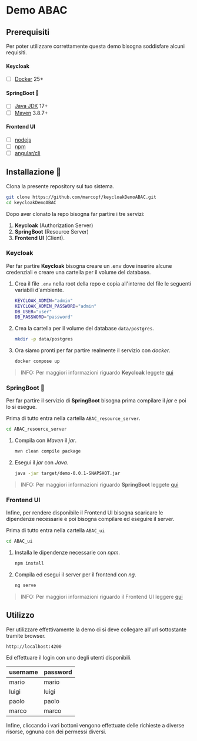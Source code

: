 
# Demo ABAC

## Prerequisiti

Per poter utilizzare correttamente questa demo bisogna soddisfare alcuni requisiti.

#### Keycloak

- [ ] [Docker](https://docs.docker.com/get-docker/) 25+

#### SpringBoot :leaves:

- [ ] [Java JDK](https://www.oracle.com/java/technologies/downloads/) 17+
- [ ] [Maven](https://maven.apache.org/download.cgi) 3.8.7+

#### Frontend UI

- [ ] [nodejs](https://nodejs.org/en/download)
- [ ] [npm](https://docs.npmjs.com/downloading-and-installing-node-js-and-npm)
- [ ] [angular/cli](https://angular.io/cli#installing-angular-cli)

## Installazione :construction:

Clona la presente repository sul tuo sistema.

```bash
git clone https://github.com/marcopf/keycloakDemoABAC.git
cd keycloakDemoABAC
```

Dopo aver clonato la repo bisogna far partire i tre servizi:
1. **Keycloak** (Authorization Server)
1. **SpringBoot** (Resource Server)
1. **Frontend UI** (Client).

### Keycloak

Per far partire **Keycloak** bisogna creare un .env dove inserire alcune credenziali e creare una cartella per il volume del database.

1. Crea il file `.env` nella root della repo e copia all'interno del file le seguenti variabili d'ambiente.

    ```bash
    KEYCLOAK_ADMIN="admin"
    KEYCLOAK_ADMIN_PASSWORD="admin"
    DB_USER="user"
    DB_PASSWORD="password"
    ```

1. Crea la cartella per il volume del database `data/postgres`.

    ```bash
    mkdir -p data/postgres
    ```

1. Ora siamo pronti per far partire realmente il servizio con _docker_.

    ```bash
    docker compose up
    ```

> INFO: Per maggiori informazioni riguardo **Keycloak** leggete [qui](keycloak/README.me)

### SpringBoot :leaves:

Per far partire il servizio di **SpringBoot** bisogna prima compilare il _jar_ e poi lo si esegue.

Prima di tutto entra nella cartella `ABAC_resource_server`.

```bash
cd ABAC_resource_server
```

1. Compila con _Maven_ il _jar_.

    ```bash
    mvn clean compile package
    ```

2. Esegui il _jar_ con _Java_.

    ```bash
    java -jar target/demo-0.0.1-SNAPSHOT.jar
    ```

> INFO: Per maggiori informazioni riguardo **SpringBoot** leggete [qui](ABAC_resource_server/README.md)

### Frontend UI

Infine, per rendere disponibile il Frontend UI bisogna scaricare le dipendenze necessarie e poi bisogna compilare ed eseguire il server.

Prima di tutto entra nella cartella `ABAC_ui`
```bash
cd ABAC_ui
```

1. Installa le dipendenze necessarie con _npm_.

    ```bash
    npm install
    ```

1. Compila ed esegui il server per il frontend con _ng_.

    ```bash
    ng serve
    ```

> INFO: Per maggiori informazioni riguardo il Frontend UI leggere [qui](ABAC_ui/README.md)



## Utilizzo

Per utilizzare effettivamente la demo ci si deve collegare all'url sottostante tramite browser.
```
http://localhost:4200
```

Ed effettuare il login con uno degli utenti disponibili.

| username | password |
| -------- | -------- |
| mario | mario |
| luigi | luigi |
| paolo | paolo |
| marco | marco |

Infine, cliccando i vari bottoni vengono effettuate delle richieste a diverse risorse, ognuna con dei permessi diversi.

